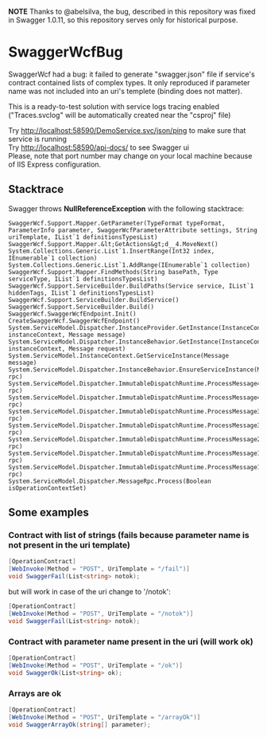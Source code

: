 **NOTE** Thanks to @abelsilva, the bug, described in this repository was fixed in Swagger 1.0.11, so this repository serves only for historical purpose.

# SwaggerWcfBug
SwaggerWcf had a bug: it failed to generate "swagger.json" file if service's contract contained lists of complex types. It only reproduced if parameter name was not included into an uri's templete (binding does not matter).

This is a ready-to-test solution with service logs tracing enabled ("Traces.svclog" will be automatically created near the "csproj" file)

Try [http://localhost:58590/DemoService.svc/json/ping](http://localhost:58590/DemoService.svc/json/ping) to make sure that service is running  
Try [http://localhost:58590/api-docs/](http://localhost:58590/api-docs/) to see Swagger ui  
Please, note that port number may change on your local machine because of IIS Express configuration.

## Stacktrace
Swagger throws **NullReferenceException** with the following stacktrace:
```
SwaggerWcf.Support.Mapper.GetParameter(TypeFormat typeFormat, ParameterInfo parameter, SwaggerWcfParameterAttribute settings, String uriTemplate, IList`1 definitionsTypesList)
SwaggerWcf.Support.Mapper.&lt;GetActions&gt;d__4.MoveNext()
System.Collections.Generic.List`1.InsertRange(Int32 index, IEnumerable`1 collection)
System.Collections.Generic.List`1.AddRange(IEnumerable`1 collection)
SwaggerWcf.Support.Mapper.FindMethods(String basePath, Type serviceType, IList`1 definitionsTypesList)
SwaggerWcf.Support.ServiceBuilder.BuildPaths(Service service, IList`1 hiddenTags, IList`1 definitionsTypesList)
SwaggerWcf.Support.ServiceBuilder.BuildService()
SwaggerWcf.Support.ServiceBuilder.Build()
SwaggerWcf.SwaggerWcfEndpoint.Init()
CreateSwaggerWcf.SwaggerWcfEndpoint()
System.ServiceModel.Dispatcher.InstanceProvider.GetInstance(InstanceContext instanceContext, Message message)
System.ServiceModel.Dispatcher.InstanceBehavior.GetInstance(InstanceContext instanceContext, Message request)
System.ServiceModel.InstanceContext.GetServiceInstance(Message message)
System.ServiceModel.Dispatcher.InstanceBehavior.EnsureServiceInstance(MessageRpc&amp; rpc)
System.ServiceModel.Dispatcher.ImmutableDispatchRuntime.ProcessMessage41(MessageRpc&amp; rpc)
System.ServiceModel.Dispatcher.ImmutableDispatchRuntime.ProcessMessage4(MessageRpc&amp; rpc)
System.ServiceModel.Dispatcher.ImmutableDispatchRuntime.ProcessMessage31(MessageRpc&amp; rpc)
System.ServiceModel.Dispatcher.ImmutableDispatchRuntime.ProcessMessage3(MessageRpc&amp; rpc)
System.ServiceModel.Dispatcher.ImmutableDispatchRuntime.ProcessMessage2(MessageRpc&amp; rpc)
System.ServiceModel.Dispatcher.ImmutableDispatchRuntime.ProcessMessage11(MessageRpc&amp; rpc)
System.ServiceModel.Dispatcher.ImmutableDispatchRuntime.ProcessMessage1(MessageRpc&amp; rpc)
System.ServiceModel.Dispatcher.MessageRpc.Process(Boolean isOperationContextSet)
```

## Some examples
### Contract with list of strings (fails because parameter name is not present in the uri template)
```cs
[OperationContract]
[WebInvoke(Method = "POST", UriTemplate = "/fail")]
void SwaggerFail(List<string> notok);
```
but will work in case of the uri change to '/notok':
```cs
[OperationContract]
[WebInvoke(Method = "POST", UriTemplate = "/notok")]
void SwaggerFail(List<string> notok);
```

### Contract with parameter name present in the uri (will work ok)
```cs
[OperationContract]
[WebInvoke(Method = "POST", UriTemplate = "/ok")]
void SwaggerOk(List<string> ok);
```

### Arrays are ok
```cs
[OperationContract]
[WebInvoke(Method = "POST", UriTemplate = "/arrayOk")]
void SwaggerArrayOk(string[] parameter);
```

